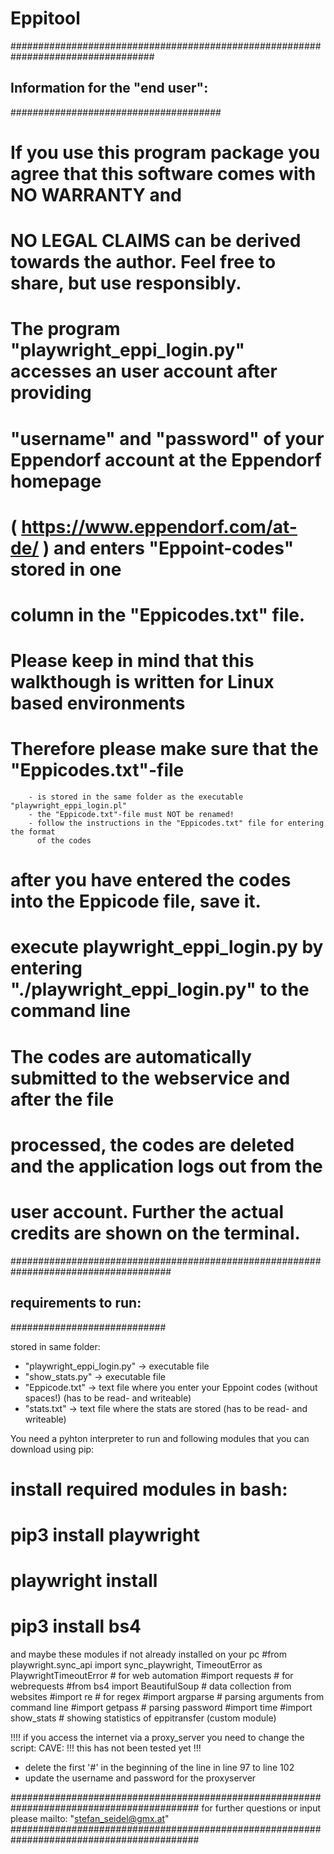 # Eppitool

##################################################################################
## Information for the "end user":  ##
######################################
# If you use this program package you agree that this software comes with NO WARRANTY and 
# NO LEGAL CLAIMS can be derived towards the author. Feel free to share, but use responsibly.

# The program "playwright_eppi_login.py" accesses an user account after providing
# "username" and "password" of your Eppendorf account at  the Eppendorf homepage
#  ( https://www.eppendorf.com/at-de/ ) and enters "Eppoint-codes" stored in one 
# column in the "Eppicodes.txt" file.
# Please keep in mind that this walkthough is written for Linux based environments

# Therefore please make sure that the "Eppicodes.txt"-file
        - is stored in the same folder as the executable "playwright_eppi_login.pl"
        - the "Eppicode.txt"-file must NOT be renamed!
        - follow the instructions in the "Eppicodes.txt" file for entering the format
          of the codes

# after you have entered the codes into the Eppicode file, save it.
# execute playwright_eppi_login.py by entering "./playwright_eppi_login.py" to the command line

# The codes are automatically submitted to the webservice and after the file
# processed, the codes are deleted and the application logs out from the
# user account. Further the actual credits are shown on the terminal.




#####################################################################################
## requirements to run:   ##
############################

stored in same folder:
- "playwright_eppi_login.py" -> executable file
- "show_stats.py" -> executable file
- "Eppicode.txt" -> text file where you enter your Eppoint codes (without spaces!) (has to be read- and writeable)
- "stats.txt" -> text file where the stats are stored (has to be read- and writeable)


You need a pyhton interpreter to run and following modules that you can download using pip:

# install required modules in bash:
# pip3 install playwright
# playwright install
# pip3 install bs4


and maybe these modules if not already installed on your pc
#from playwright.sync_api import sync_playwright, TimeoutError as PlaywrightTimeoutError # for web automation
#import requests                                                              # for webrequests
#from bs4 import BeautifulSoup                                                # data collection from websites
#import re                                                                    # for regex
#import argparse                                                              # parsing arguments from command line
#import getpass                                                               # parsing password
#import time
#import show_stats                                                            # showing statistics of eppitransfer (custom module)



!!!! if you access the internet via a proxy_server you need to change the script:
CAVE: !!! this has not been tested yet !!!
- delete the first '#' in the beginning of the line in line 97 to line 102
- update the username and password for the proxyserver


##########################################################################################
for further questions or input please mailto: "stefan_seidel@gmx.at"
##########################################################################################
